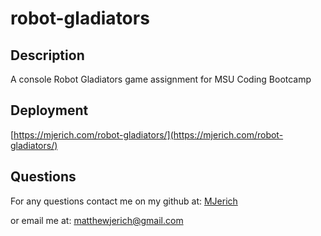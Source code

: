 # robot-gladiators


## Description

A console Robot Gladiators game assignment for MSU Coding Bootcamp


## Deployment

[https://mjerich.com/robot-gladiators/](https://mjerich.com/robot-gladiators/)


## Questions

For any questions contact me on my github at: [MJerich](https://github.com/MJerich)

or email me at: [matthewjerich@gmail.com](mailto:matthewjerich@gmail.com)
